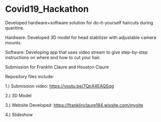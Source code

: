 # Covid19_Hackathon

Developed hardware+software solution for do-it-yourself haircuts during quaritine. 

Hardware: Developed 3D model for head stabilizer with adjustable camera mounts.

Software: Developing app that uses video stream to give step-by-step instructions on where and how to cut your hair. 

Submission for Franklin Claure and Houston Claure

Repository files include:

1.) Submission video: https://youtu.be/7QnX4EAQSqg

2.) 3D Model

3.) Website Developed: https://franklinclaure184.wixsite.com/mysite

4.) Slideshow


